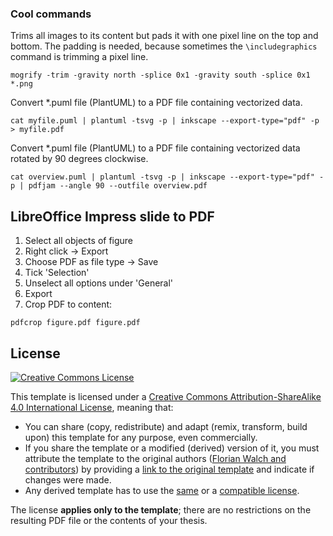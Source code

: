 ### Cool commands

Trims all images to its content but pads it with one pixel line on the top and bottom. The padding is needed, because sometimes the `\includegraphics` command is trimming a pixel line.

`mogrify -trim -gravity north -splice 0x1 -gravity south -splice 0x1 *.png`


Convert *.puml file (PlantUML) to a PDF file containing vectorized data.

`cat myfile.puml | plantuml -tsvg -p | inkscape --export-type="pdf" -p > myfile.pdf`


Convert *.puml file (PlantUML) to a PDF file containing vectorized data rotated by 90 degrees clockwise.

`cat overview.puml | plantuml -tsvg -p | inkscape --export-type="pdf" -p | pdfjam --angle 90 --outfile overview.pdf`

## LibreOffice Impress slide to PDF

1. Select all objects of figure
2. Right click → Export
3. Choose PDF as file type → Save
4. Tick 'Selection'
5. Unselect all options under 'General'
6. Export
7. Crop PDF to content:
```shell
pdfcrop figure.pdf figure.pdf
```

<!-- 5. LibreOffice Impress exports the SVG's way too huge. We need to scale it.
Do the scaling and the conversion at once:
```shell
LC_NUMERIC='C' inkscape figure.svg --actions 'select-all:all;transform-scale:0.05;fit-canvas-to-selection' -o figure.pdf
``` -->


## License

[![Creative Commons License][license-image]][license]

This template is licensed under a [Creative Commons Attribution-ShareAlike 4.0 International License][license], meaning that:

 * You can share (copy, redistribute) and adapt (remix, transform, build upon) this template for any purpose, even commercially.
 * If you share the template or a modified (derived) version of it, you must attribute the template to the original authors ([Florian Walch and contributors][template-authors]) by providing a [link to the original template][template-url] and indicate if changes were made.
 * Any derived template has to use the [same][license] or a [compatible license][license-compatible].

The license **applies only to the template**; there are no restrictions on the resulting PDF file or the contents of your thesis.

[issue]: https://github.com/TUM-Dev/tum-thesis-latex/issues
[latex-wikibook]: https://en.wikibooks.org/wiki/LaTeX
[license-compatible]: https://creativecommons.org/compatiblelicenses
[license-image]: https://i.creativecommons.org/l/by-sa/4.0/88x31.png
[license]: https://creativecommons.org/licenses/by-sa/4.0/
[overleaf]: https://www.overleaf.com/
[sample-pdf]: https://raw.github.com/TUM-Dev/tum-thesis-latex/master/build/main.pdf
[overleaf-learn]: https://www.overleaf.com/learn
[tum-sharelatex]: https://sharelatex.tum.de/ldap/login
[template-authors]: https://github.com/TUM-Dev/tum-thesis-latex/graphs/contributors
[template-download]: https://github.com/TUM-Dev/tum-thesis-latex/archive/master.zip
[template-url]: https://github.com/TUM-Dev/tum-thesis-latex
[tex-se]: https://tex.stackexchange.com/
[thesis-guidelines]: https://www.cit.tum.de/en/cit/studies/students/thesis-completing-your-studies/informatics/
[wiki]: https://github.com/TUM-Dev/tum-thesis-latex/wiki/
